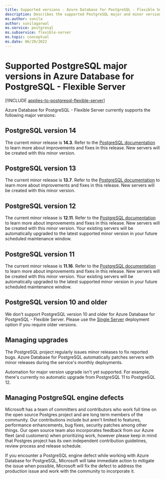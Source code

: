```yaml
---
title: Supported versions - Azure Database for PostgreSQL - Flexible Server
description: Describes the supported PostgreSQL major and minor versions in Azure Database for PostgreSQL - Flexible Server.
ms.author: sunila
author: sunilagarwal
ms.service: postgresql
ms.subservice: flexible-server
ms.topic: conceptual
ms.date: 06/29/2022
---
```


# Supported PostgreSQL major versions in Azure Database for PostgreSQL - Flexible Server

[!INCLUDE [applies-to-postgresql-flexible-server](../includes/applies-to-postgresql-flexible-server.md)]

Azure Database for PostgreSQL - Flexible Server currently supports the following major versions:

## PostgreSQL version 14

The current minor release is **14.3**. Refer to the [PostgreSQL documentation](https://www.postgresql.org/docs/14/static/release-14-3.html) to learn more about improvements and fixes in this release. New servers will be created with this minor version. 

## PostgreSQL version 13

The current minor release is **13.7**. Refer to the [PostgreSQL documentation](https://www.postgresql.org/docs/13/static/release-13-7.html) to learn more about improvements and fixes in this release. New servers will be created with this minor version. 

## PostgreSQL version 12

The current minor release is **12.11**. Refer to the [PostgreSQL documentation](https://www.postgresql.org/docs/12/static/release-12-11.html) to learn more about improvements and fixes in this release. New servers will be created with this minor version. Your existing servers will be automatically upgraded to the latest supported minor version in your future scheduled maintenance window.

## PostgreSQL version 11

The current minor release is **11.16**. Refer to the [PostgreSQL documentation](https://www.postgresql.org/docs/11/static/release-11-16.html) to learn more about improvements and fixes in this release. New servers will be created with this minor version. Your existing servers will be automatically upgraded to the latest supported minor version in your future scheduled maintenance window.

## PostgreSQL version 10 and older

We don't support PostgreSQL version 10 and older for Azure Database for PostgreSQL - Flexible Server. Please use the [Single Server](../concepts-supported-versions.md) deployment option if you require older versions.

## Managing upgrades

The PostgreSQL project regularly issues minor releases to fix reported bugs. Azure Database for PostgreSQL automatically patches servers with minor releases during the service's monthly deployments.

Automation for major version upgrade isn't yet supported. For example, there's currently no automatic upgrade from PostgreSQL 11 to PostgreSQL 12.<!-- To upgrade to the next major version, create a [database dump and restore](howto-migrate-using-dump-and-restore.md) to a server that was created with the new engine version.-->

## Managing PostgreSQL engine defects

Microsoft has a team of committers and contributors who work full time on the open source Postgres project and are long term members of the community. Our contributions include but aren't  limited to features, performance enhancements, bug fixes, security patches among other things. Our open source team also incorporates feedback from our Azure fleet (and customers) when prioritizing work, however please keep in mind that Postgres project has its own independent contribution guidelines, review process and release schedule.

If you encounter a PostgreSQL engine defect while working with Azure Database for PostgreSQL, Microsoft will take immediate action to mitigate the issue when possible, Microsoft will fix the defect to address the production issue and work with the community to incorporate it.


<!--
## Next steps

For information on supported PostgreSQL extensions, see [the extensions document](concepts-extensions.md).
-->